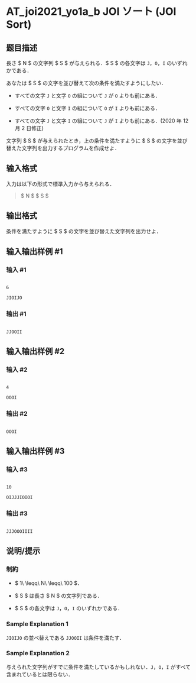 # AT_joi2021_yo1a_b JOI ソート (JOI Sort)

## 题目描述

[problemUrl]: https://atcoder.jp/contests/joi2021yo1a/tasks/joi2021_yo1a_b

長さ $ N $ の文字列 $ S $ が与えられる．$ S $ の各文字は `J`，`O`，`I` のいずれかである．

あなたは $ S $ の文字を並び替えて次の条件を満たすようにしたい．

- すべての文字 `J` と文字 `O` の組について `J` が `O` よりも前にある．
- すべての文字 `O` と文字 `I` の組について `O` が `I` よりも前にある．
- すべての文字 `J` と文字 `I` の組について `J` が `I` よりも前にある．(2020 年 12 月 2 日修正)

文字列 $ S $ が与えられたとき，上の条件を満たすように $ S $ の文字を並び替えた文字列を出力するプログラムを作成せよ．

## 输入格式

入力は以下の形式で標準入力から与えられる．

> $ N $ $ S $

## 输出格式

条件を満たすように $ S $ の文字を並び替えた文字列を出力せよ．

## 输入输出样例 #1

### 输入 #1

```
6
JIOIJO
```

### 输出 #1

```
JJOOII
```

## 输入输出样例 #2

### 输入 #2

```
4
OOOI
```

### 输出 #2

```
OOOI
```

## 输入输出样例 #3

### 输入 #3

```
10
OIJJJIOIOI
```

### 输出 #3

```
JJJOOOIIII
```

## 说明/提示

### 制約

- $ 1\ \leqq\ N\ \leqq\ 100 $．
- $ S $ は長さ $ N $ の文字列である．
- $ S $ の各文字は `J`，`O`，`I` のいずれかである．

### Sample Explanation 1

`JIOIJO` の並べ替えである `JJOOII` は条件を満たす．

### Sample Explanation 2

与えられた文字列がすでに条件を満たしているかもしれない．`J`，`O`，`I` がすべて含まれているとは限らない．